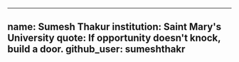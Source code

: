 ---
 name: Sumesh Thakur
 institution: Saint Mary's University
 quote: If opportunity doesn't knock, build a door.
 github_user: sumeshthakr
 ---

